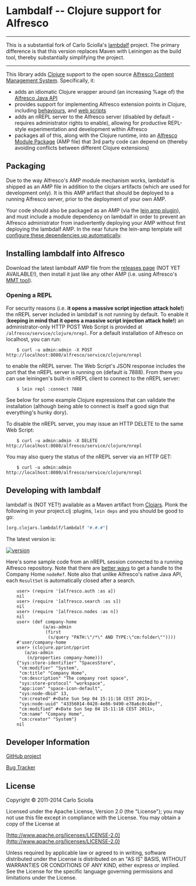 # Lambdalf -- Clojure support for Alfresco

----

This is a substantial fork of Carlo Sciolla's [lambdalf](http://github.com/skuro/lambdalf) project.  The primary difference
is that this version replaces Maven with Leiningen as the build tool, thereby substantially simplifying the project.

----

This library adds [Clojure](http://www.clojure.org/) support to the open source
[Alfresco Content Management System](http://www.alfresco.com/). Specifically, it:

 * adds an idiomatic Clojure wrapper around (an increasing %age of) the [Alfresco Java API](http://wiki.alfresco.com/wiki/Java_Foundation_API)
 * provides support for implementing Alfresco extension points in Clojure, including
   [behaviours](https://github.com/pmonks/lambdalf/blob/master/src/clojure/alfresco/behave.clj), and
   [web scripts](https://github.com/lambdalf/lambdalf/blob/master/src/clojure/spring/surf/webscript.clj)
 * adds an nREPL server to the Alfresco server (disabled by default - requires administrator rights to enable),
   allowing for productive REPL-style experimentation and development within Alfresco
 * packages all of this, along with the Clojure runtime, into an [Alfresco Module Package](http://wiki.alfresco.com/wiki/AMP_Files)
   (AMP file) that 3rd party code can depend on (thereby avoiding conflicts between different Clojure extensions)

## Packaging
Due to the way Alfresco's AMP module mechanism works, lambdalf is shipped as an AMP file in addition to the clojars
artifacts (which are used for development only).  It is this AMP artifact that should be deployed to a running
Alfresco server, prior to the deployment of your own AMP.

Your code should also be packaged as an AMP (via the [lein amp plugin](https://github.com/pmonks/lein-amp)), and must
include a module dependency on lambdalf in order to prevent an Alfresco administrator from inadvertently deploying
your AMP without first deploying the lambdalf AMP. In the near future the lein-amp template will [configure these
dependencies up automatically](https://github.com/mstang/alfresco-amp-template/issues/1).

## Installing lambdalf into Alfresco

Download the latest lambdalf AMP file from the [releases page](https://github.com/lambdalf/lambdalf/releases) (NOT YET
AVAILABLE!), then install it just like any other AMP (i.e. using Alfresco's
[MMT tool](https://wiki.alfresco.com/wiki/Module_Management_Tool)).

### Opening a REPL

For security reasons (i.e. **it opens a massive script injection attack hole!**) the nREPL server included in lambdalf is
not running by default. To enable it (**keeping in mind that it opens a massive script injection attack hole!**) an
administrator-only HTTP POST Web Script is provided at `/alfresco/service/clojure/nrepl`. For a default installation
of Alfresco on localhost, you can run:

```shell
    $ curl -u admin:admin -X POST http://localhost:8080/alfresco/service/clojure/nrepl
```

to enable the nREPL server.  The Web Script's JSON response includes the port that the nREPL server is running on
(default is 7888).  From there you can use leiningen's built-in nREPL client to connect to the nREPL server:

```shell
    $ lein repl :connect 7888
```

See below for some example Clojure expressions that can validate the installation (although being able to connect is
itself a good sign that everything's hunky dory).

To disable the nREPL server, you may issue an HTTP DELETE to the same Web Script:

```shell
    $ curl -u admin:admin -X DELETE http://localhost:8080/alfresco/service/clojure/nrepl
```

You may also query the status of the nREPL server via an HTTP GET:

```shell
    $ curl -u admin:admin http://localhost:8080/alfresco/service/clojure/nrepl
```

## Developing with lambdalf

lambdalf is (NOT YET!) available as a Maven artifact from [Clojars](https://clojars.org/org.clojars.lambdalf/lambdalf).
Plonk the following in your project.clj :plugins, `lein deps` and you should be good to go:

```clojure
[org.clojars.lambdalf/lambdalf "#.#.#"]
```

The latest version is:

[![version](https://clojars.org/org.clojars.lambdalf/lambdalf/latest-version.svg)](https://clojars.org/org.clojars.lambdalf/lambdalf)

Here's some sample code from an nREPL session connected to a running Alfresco repository. Note that there are
[better ways](https://github.com/lambdalf/lambdalf/blob/master/src/clojure/alfresco/nodes.clj#L65) to get a handle to the Company
Home `nodeRef`.  Note also that unlike Alfresco's native Java API, each `ResultSet` is automatically closed after a search.

```
    user> (require '[alfresco.auth :as a])
    nil
    user> (require '[alfresco.search :as s])
    nil
    user> (require '[alfresco.nodes :as n])
    nil
    user> (def company-home
              (a/as-admin
               (first
                (s/query "PATH:\"/*\" AND TYPE:\"cm:folder\""))))
    #'user/company-home
    user> (clojure.pprint/pprint
       (a/as-admin
        (n/properties company-home)))
    {"sys:store-identifier" "SpacesStore",
     "cm:modifier" "System",
     "cm:title" "Company Home",
     "cm:description" "The company root space",
     "sys:store-protocol" "workspace",
     "app:icon" "space-icon-default",
     "sys:node-dbid" 13,
     "cm:created" #<Date Sun Sep 04 15:11:18 CEST 2011>,
     "sys:node-uuid" "43356014-0428-4e86-9490-e78a6c0c48ef",
     "cm:modified" #<Date Sun Sep 04 15:11:18 CEST 2011>,
     "cm:name" "Company Home",
     "cm:creator" "System"}
    nil
```

## Developer Information

[GitHub project](https://github.com/lambdalf/lambdalf)

[Bug Tracker](https://github.com/lambdalf/lambdalf/issues)

## License

Copyright © 2011-2014 Carlo Sciolla

Licensed under the Apache License, Version 2.0 (the "License");
you may not use this file except in compliance with the License.
You may obtain a copy of the License at

   [http://www.apache.org/licenses/LICENSE-2.0](http://www.apache.org/licenses/LICENSE-2.0)

Unless required by applicable law or agreed to in writing, software
distributed under the License is distributed on an "AS IS" BASIS,
WITHOUT WARRANTIES OR CONDITIONS OF ANY KIND, either express or implied.
See the License for the specific language governing permissions and
limitations under the License.
